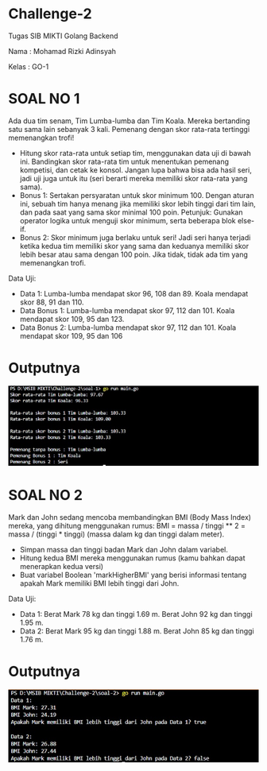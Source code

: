 # Challenge-2
Tugas SIB MIKTI Golang Backend

Nama : Mohamad Rizki Adinsyah

Kelas : GO-1

# SOAL NO 1

Ada dua tim senam, Tim Lumba-lumba dan Tim Koala. Mereka bertanding satu sama lain sebanyak 3 kali. Pemenang dengan skor rata-rata tertinggi memenangkan trofi!

- Hitung skor rata-rata untuk setiap tim, menggunakan data uji di bawah ini.
Bandingkan skor rata-rata tim untuk menentukan pemenang kompetisi, dan cetak ke konsol. Jangan lupa bahwa bisa ada hasil seri, jadi uji juga untuk itu (seri berarti mereka memiliki skor rata-rata yang sama).
- Bonus 1: Sertakan persyaratan untuk skor minimum 100. Dengan aturan ini, sebuah tim hanya menang jika memiliki skor lebih tinggi dari tim lain, dan pada saat yang sama skor minimal 100 poin. Petunjuk: Gunakan operator logika untuk menguji skor minimum, serta beberapa blok else-if.
- Bonus 2: Skor minimum juga berlaku untuk seri! Jadi seri hanya terjadi ketika kedua tim memiliki skor yang sama dan keduanya memiliki skor lebih besar atau sama dengan 100 poin. Jika tidak, tidak ada tim yang memenangkan trofi.

Data Uji:

- Data 1: Lumba-lumba mendapat skor 96, 108 dan 89. Koala mendapat skor 88, 91 dan 110.
- Data Bonus 1: Lumba-lumba mendapat skor 97, 112 dan 101. Koala mendapat skor 109, 95 dan 123.
- Data Bonus 2: Lumba-lumba mendapat skor 97, 112 dan 101. Koala mendapat skor 109, 95 dan 106


# Outputnya

![img 1](Gambar-output/output-no1.jpg)

# SOAL NO 2

Mark dan John sedang mencoba membandingkan BMI (Body Mass Index) mereka, yang dihitung menggunakan rumus: BMI = massa / tinggi ** 2 = massa / (tinggi * tinggi) (massa dalam kg dan tinggi dalam meter).

- Simpan massa dan tinggi badan Mark dan John dalam variabel.
- Hitung kedua BMI mereka menggunakan rumus (kamu bahkan dapat menerapkan kedua versi)
- Buat variabel Boolean 'markHigherBMI' yang berisi informasi tentang apakah Mark memiliki BMI lebih tinggi dari John.

Data Uji:
- Data 1: Berat Mark 78 kg dan tinggi 1.69 m. Berat John 92 kg dan tinggi 1.95 m.
- Data 2: Berat Mark 95 kg dan tinggi 1.88 m. Berat John 85 kg dan tinggi 1.76 m.


# Outputnya

![img 2](Gambar-output/output-no2.jpg)
